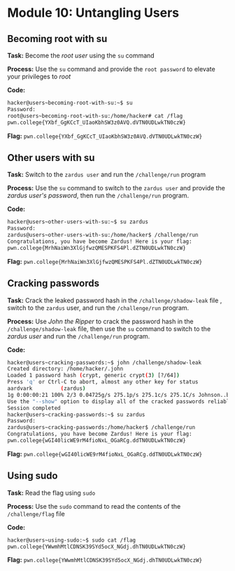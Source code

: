 # Module 10: Untangling Users
## Becoming root with su

**Task:** Become the _root user_ using the `su` command

**Process:** Use the `su` command and provide the `root password` to elevate your privileges to _root_

**Code:**</br>
```bash
hacker@users~becoming-root-with-su:~$ su
Password:
root@users~becoming-root-with-su:/home/hacker# cat /flag
pwn.college{YXbf_GgKCcT_UIaoKbhSW3z0AVQ.dVTN0UDLwkTN0czW}
```


**Flag:** `pwn.college{YXbf_GgKCcT_UIaoKbhSW3z0AVQ.dVTN0UDLwkTN0czW}`
</br>

## Other users with su

**Task:** Switch to the `zardus user` and run the `/challenge/run` program

**Process:** Use the `su` command to switch to the `zardus user` and provide the _zardus user's password_, then run the `/challenge/run` program.


**Code:**</br>
```bash
hacker@users~other-users-with-su:~$ su zardus
Password:
zardus@users~other-users-with-su:/home/hacker$ /challenge/run
Congratulations, you have become Zardus! Here is your flag:
pwn.college{MrhNaiWn3XlGjfwzQMESPKFS4Pl.dZTN0UDLwkTN0czW}
```


**Flag:** `pwn.college{MrhNaiWn3XlGjfwzQMESPKFS4Pl.dZTN0UDLwkTN0czW}`
</br>

## Cracking passwords

**Task:** Crack the leaked password hash in the `/challenge/shadow-leak` file , switch to the `zardus` user, and run the `/challenge/run` program.

**Process:** Use _John the Ripper_ to crack the password hash in the `/challenge/shadow-leak` file, then use the `su` command to switch to the _zardus user_ and run the `/challenge/run` program.

**Code:**</br>
```bash
hacker@users~cracking-passwords:~$ john /challenge/shadow-leak
Created directory: /home/hacker/.john
Loaded 1 password hash (crypt, generic crypt(3) [?/64])
Press 'q' or Ctrl-C to abort, almost any other key for status
aardvark         (zardus)
1g 0:00:00:21 100% 2/3 0.04725g/s 275.1p/s 275.1c/s 275.1C/s Johnson..buzz
Use the "--show" option to display all of the cracked passwords reliably
Session completed
hacker@users~cracking-passwords:~$ su zardus
Password:
zardus@users~cracking-passwords:/home/hacker$ /challenge/run
Congratulations, you have become Zardus! Here is your flag:
pwn.college{wGI40licWE9rM4fioNxL_OGaRCg.ddTN0UDLwkTN0czW}
```


**Flag:** `pwn.college{wGI40licWE9rM4fioNxL_OGaRCg.ddTN0UDLwkTN0czW}`
</br>

## Using sudo

**Task:** Read the flag using `sudo`

**Process:** Use the `sudo` command to read the contents of the `/challenge/flag` file

**Code:**</br>
```bash
hacker@users~using-sudo:~$ sudo cat /flag
pwn.college{YWwmhMtlCDNSK39SYd5ocX_NGdj.dhTN0UDLwkTN0czW}
```


**Flag:** `pwn.college{YWwmhMtlCDNSK39SYd5ocX_NGdj.dhTN0UDLwkTN0czW}`
</br>
